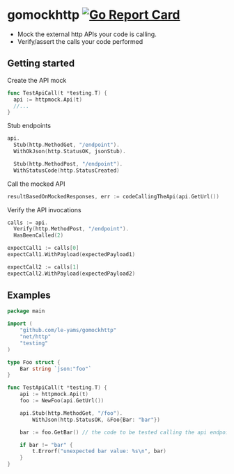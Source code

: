# gomockhttp [![Go Report Card](https://goreportcard.com/badge/github.com/le-yams/gomockhttp)](https://goreportcard.com/report/github.com/le-yams/gomockhttp)


* Mock the external http APIs your code is calling.
* Verify/assert the calls your code performed

## Getting started

Create the API mock 
```go
func TestApiCall(t *testing.T) {
  api := httpmock.Api(t)
  //...
}
```

Stub endpoints
```go
api.
  Stub(http.MethodGet, "/endpoint").
  WithOkJson(http.StatusOK, jsonStub).

  Stub(http.MethodPost, "/endpoint").
  WithStatusCode(http.StatusCreated)
```

Call the mocked API
```go
resultBasedOnMockedResponses, err := codeCallingTheApi(api.GetUrl())
```

Verify the API invocations
```go
calls := api.
  Verify(http.MethodPost, "/endpoint").
  HasBeenCalled(2)

expectCall1 := calls[0]
expectCall1.WithPayload(expectedPayload1)

expectCall2 := calls[1]
expectCall2.WithPayload(expectedPayload2)
```



## Examples

```go
package main

import (
	"github.com/le-yams/gomockhttp"
	"net/http"
	"testing"
)

type Foo struct {
	Bar string `json:"foo"`
}

func TestApiCall(t *testing.T) {
	api := httpmock.Api(t)
	foo := NewFoo(api.GetUrl())

	api.Stub(http.MethodGet, "/foo").
		WithJson(http.StatusOK, &Foo{Bar: "bar"})

	bar := foo.GetBar() // the code to be tested calling the api endpoint to rerieve the value

	if bar != "bar" {
		t.Errorf("unexpected bar value: %s\n", bar)
	}
}
```

